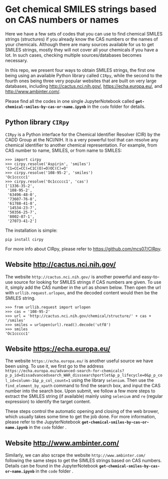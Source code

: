 # Get chemical SMILES strings based on CAS numbers or names

Here we have a few sets of codes that you can use to find chemical SMILES strings (structures) if you already know the CAS numbers or the names of your chemicals. Although there are many sources available for us to get SMILES strings, mostly they will not cover all your chemicals if you have a lot. In such cases, checking multiple sources/databases becomes necessary. 

In this repo, we present four ways to obtain SMILES strings, the first one being using an available Python library called `CIRpy`, while the second to the fourth ones being three very popular websites that are built on very large databases, including http://cactus.nci.nih.gov/, https://echa.europa.eu/, and http://www.ambinter.com/.

Please find all the codes in one single JupyterNotebook called **`get-chemical-smiles-by-cas-or-name.ipynb`** in the `code` folder for details.


## Python library `CIRpy`
`CIRpy` is a Python interface for the Chemical Identifier Resolver (CIR) by the CADD Group at the NCI/NIH. It is a very powerful tool that can resolve any chemical identifier to another chemical representation. For example, from CAS number to name, SMILES, or from name to SMILES:

```
>>> import cirpy
>>> cirpy.resolve('Aspirin', 'smiles')
'C1=CC=CC(=C1C(O)=O)OC(C)=O'
>>> cirpy.resolve('108-95-2', 'smiles')
'Oc1ccccc1'
>>> cirpy.resolve('Oc1ccccc1', 'cas')
['1336-35-2',
 '108-95-2',
 '63496-48-0',
 '73607-76-8',
 '61788-41-8',
 '14534-23-7',
 '50356-25-7',
 '8002-07-1',
 '27073-41-2']
```

The installation is simple:
```
pip install cirpy
```

For more info about CIRpy, please refer to https://github.com/mcs07/CIRpy.

## Website http://cactus.nci.nih.gov/
The website `http://cactus.nci.nih.gov/` is another powerful and easy-to-use source for looking for SMILES strings if CAS numbers are given. To use it, simply add the CAS number in the url as shown below. Then open the url with `urllib.request.urlopen`, and the decoded content would then be the SMILES string.

```
>>> from urllib.request import urlopen
>>> cas = '108-95-2'
>>> url = 'http://cactus.nci.nih.gov/chemical/structure/' + cas + '/smiles'
>>> smiles = urlopen(url).read().decode('utf8')
>>> smiles
'Oc1ccccc1'
```

## Website https://echa.europa.eu/
The website `https://echa.europa.eu/` is another useful source we have been using. To use it, we first go to the address `https://echa.europa.eu/advanced-search-for-chemicals?p_p_id=dissadvancedsearch_WAR_disssearchportlet&p_p_lifecycle=0&p_p_col_id=column-1&p_p_col_count=1` using the library `selenium`. Then use the `find_element_by_xpath` command to find the search box, and input the CAS number into the search box. Upon submit, we follow a few more steps to extract the SMILES string (if available) mainly using `selenium` and `re` (regular expression) to identify the target content. 

These steps control the automatic opening and closing of the web brower, which usually takes some time to get the job done. For more information, please refer to the JupyterNotebook **`get-chemical-smiles-by-cas-or-name.ipynb`** in the `code` folder .

## Website http://www.ambinter.com/
Similarly, we can also scrape the website `http://www.ambinter.com/` following the same steps to get the SIMLES strings based on CAS numbers. Details can be found in the JupyterNotebook **`get-chemical-smiles-by-cas-or-name.ipynb`** in the `code` folder .
